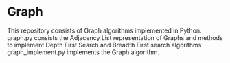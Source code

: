 # Graph
This repository consists of Graph algorithms implemented in Python.
graph.py consists the Adjacency List representation of Graphs and methods to implement Depth First Search and Breadth First search algorithms
graph_implement.py implements the Graph algorithm.
